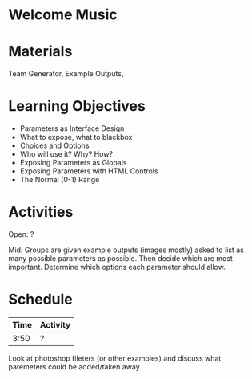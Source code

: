 # Welcome Music

# Materials
Team Generator, Example Outputs,

# Learning Objectives
- Parameters as Interface Design
- What to expose, what to blackbox
- Choices and Options
- Who will use it? Why? How?
- Exposing Parameters as Globals
- Exposing Parameters with HTML Controls
- The Normal (0-1) Range

# Activities
Open: ?

Mid: Groups are given example outputs (images mostly) asked to list as many possible parameters as possible. Then decide which are most important. Determine which options each parameter should allow.

# Schedule

Time    | Activity
---     | ---
3:50    | ?


Look at photoshop fileters (or other examples) and discuss what paremeters could be added/taken away.
